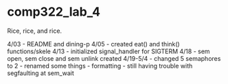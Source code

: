 # comp322_lab_4
Rice, rice, and rice.

4/03 - README and dining-p
4/05 - created eat() and think() functions/skele
4/13 - initialized signal_handler for SIGTERM
4/18 - sem open, sem close and sem unlink created
4/19-5/4 - changed 5 semaphores to 2
     - renamed some things
     - formatting 
     - still having trouble with segfaulting at sem_wait
